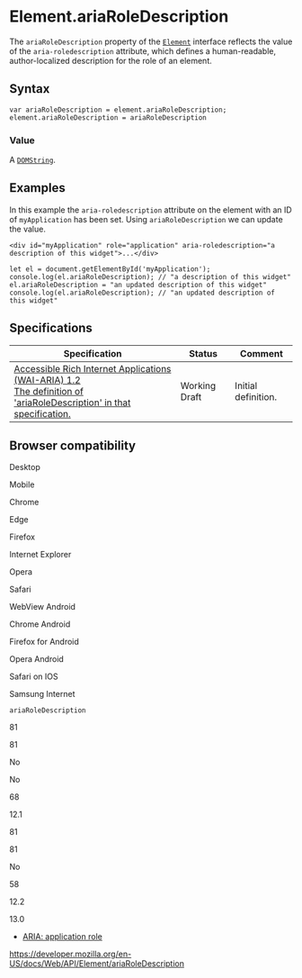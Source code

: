 Element.ariaRoleDescription
===========================

The `ariaRoleDescription` property of the [`Element`](../element) interface reflects the value of the `aria-roledescription` attribute, which defines a human-readable, author-localized description for the role of an element.

Syntax
------

    var ariaRoleDescription = element.ariaRoleDescription;
    element.ariaRoleDescription = ariaRoleDescription

### Value

A [`DOMString`](../domstring).

Examples
--------

In this example the `aria-roledescription` attribute on the element with an ID of `myApplication` has been set. Using `ariaRoleDescription` we can update the value.

    <div id="myApplication" role="application" aria-roledescription="a description of this widget">...</div>

    let el = document.getElementById('myApplication');
    console.log(el.ariaRoleDescription); // "a description of this widget"
    el.ariaRoleDescription = "an updated description of this widget"
    console.log(el.ariaRoleDescription); // "an updated description of this widget"

Specifications
--------------

<table><thead><tr class="header"><th>Specification</th><th>Status</th><th>Comment</th></tr></thead><tbody><tr class="odd"><td><a href="https://www.w3.org/TR/wai-aria-1.2/#dom-ariamixin-ariaorientation">Accessible Rich Internet Applications (WAI-ARIA) 1.2<br />
<span class="small">The definition of 'ariaRoleDescription' in that specification.</span></a></td><td><span class="spec-wd">Working Draft</span></td><td>Initial definition.</td></tr></tbody></table>

Browser compatibility
---------------------

Desktop

Mobile

Chrome

Edge

Firefox

Internet Explorer

Opera

Safari

WebView Android

Chrome Android

Firefox for Android

Opera Android

Safari on IOS

Samsung Internet

`ariaRoleDescription`

81

81

No

No

68

12.1

81

81

No

58

12.2

13.0

-   [ARIA: application role](https://developer.mozilla.org/en-US/docs/Web/Accessibility/ARIA/Roles/Application_Role)

<a href="https://developer.mozilla.org/en-US/docs/Web/API/Element/ariaRoleDescription" class="_attribution-link">https://developer.mozilla.org/en-US/docs/Web/API/Element/ariaRoleDescription</a>
